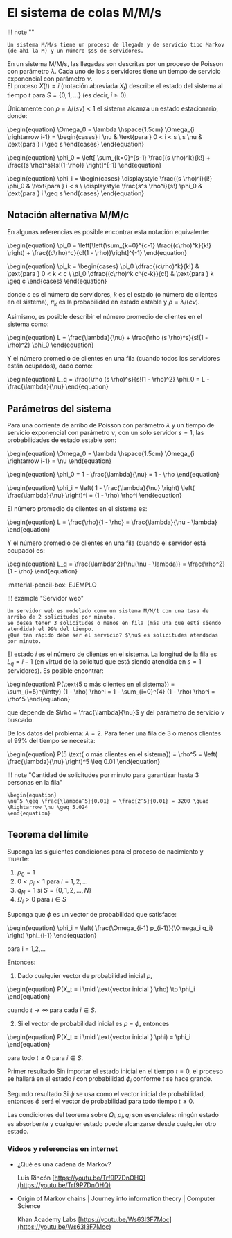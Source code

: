 # El sistema de colas M/M/s

!!! note ""

    Un sistema M/M/s tiene un proceso de llegada y de servicio tipo Markov (de ahí la M) y un número $s$ de servidores.

En un sistema M/M/s, las llegadas son descritas por un proceso de Poisson con parámetro $\lambda$. Cada uno de los $s$ servidores tiene un tiempo de servicio exponencial con parámetro $\nu$.  
El proceso $X(t) = i$ (notación abreviada $X_t$) describe el estado del sistema al tiempo $t$ para $S = \{0, 1, \dots \}$ (es decir, $i \geq 0$).

Únicamente con $\rho = \lambda/(s \nu) < 1$ el sistema alcanza un estado estacionario, donde:

\begin{equation}
\Omega_0 = \lambda \hspace{1.5cm} \Omega_{i \rightarrow i-1} = 
\begin{cases} 
i \nu & \text{para } 0 < i < s \\
s \nu & \text{para } i \geq s
\end{cases}
\end{equation}

\begin{equation}
\phi_0 = \left[ \sum_{k=0}^{s-1} \frac{(s \rho)^k}{k!} + \frac{(s \rho)^s}{s!(1-\rho)} \right]^{-1}
\end{equation}

\begin{equation}
\phi_i =
\begin{cases}
\displaystyle \frac{(s \rho)^i}{i!} \phi_0 & \text{para } i < s \\
\displaystyle \frac{s^s \rho^i}{s!} \phi_0 & \text{para } i \geq s
\end{cases}
\end{equation}

## Notación alternativa M/M/c

En algunas referencias es posible encontrar esta notación equivalente:

\begin{equation}
\pi_0 = \left[\left(\sum_{k=0}^{c-1} \frac{(c\rho)^k}{k!} \right) + \frac{(c\rho)^c}{c!(1 - \rho)}\right]^{-1}
\end{equation}

\begin{equation}
\pi_k =
\begin{cases}
\pi_0 \dfrac{(c\rho)^k}{k!} & \text{para } 0 < k < c \\
\pi_0 \dfrac{(c\rho)^k c^{c-k}}{c!} & \text{para } k \geq c
\end{cases}
\end{equation}

donde $c$ es el número de servidores, $k$ es el estado (o número de clientes en el sistema), $\pi_k$ es la probabilidad en estado estable y $\rho = \lambda/(c \nu)$.

Asimismo, es posible describir el número promedio de clientes en el sistema como:

\begin{equation}
L = \frac{\lambda}{\nu} + \frac{\rho (s \rho)^s}{s!(1 - \rho)^2} \phi_0
\end{equation}

Y el número promedio de clientes en una fila (cuando todos los servidores están ocupados), dado como:

\begin{equation}
L_q = \frac{\rho (s \rho)^s}{s!(1 - \rho)^2} \phi_0 = L - \frac{\lambda}{\nu}
\end{equation}

## Parámetros del sistema

Para una corriente de arribo de Poisson con parámetro $\lambda$ y un tiempo de servicio exponencial con parámetro $\nu$, con un solo servidor $s = 1$, las probabilidades de estado estable son:

\begin{equation}
\Omega_0 = \lambda \hspace{1.5cm} \Omega_{i \rightarrow i-1} = \nu
\end{equation}

\begin{equation}
\phi_0 = 1 - \frac{\lambda}{\nu} = 1 - \rho
\end{equation}

\begin{equation}
\phi_i = \left( 1 - \frac{\lambda}{\nu} \right) \left( \frac{\lambda}{\nu} \right)^i = (1 - \rho) \rho^i
\end{equation}

El número promedio de clientes en el sistema es:

\begin{equation}
L = \frac{\rho}{1 - \rho} = \frac{\lambda}{\nu - \lambda}
\end{equation}

Y el número promedio de clientes en una fila (cuando el servidor está ocupado) es:

\begin{equation}
L_q = \frac{\lambda^2}{\nu(\nu - \lambda)} = \frac{\rho^2}{1 - \rho}
\end{equation}

  :material-pencil-box: EJEMPLO
    
!!! example "Servidor web"

    Un servidor web es modelado como un sistema M/M/1 con una tasa de arribo de 2 solicitudes por minuto.  
    Se desea tener 3 solicitudes o menos en fila (más una que está siendo atendida) el 99% del tiempo.  
    ¿Qué tan rápido debe ser el servicio? $\nu$ es solicitudes atendidas por minuto.

El estado $i$ es el número de clientes en el sistema. La longitud de la fila es $L_q = i - 1$ (en virtud de la solicitud que está siendo atendida en $s = 1$ servidores). Es posible encontrar:

\begin{equation}
P(\text{5 o más clientes en el sistema}) = \sum_{i=5}^{\infty} (1 - \rho) \rho^i = 1 - \sum_{i=0}^{4} (1 - \rho) \rho^i = \rho^5
\end{equation}

que depende de $\rho = \frac{\lambda}{\nu}$ y del parámetro de servicio $\nu$ buscado.

De los datos del problema: $\lambda = 2$. Para tener una fila de 3 o menos clientes el 99% del tiempo se necesita:

\begin{equation}
P(5 \text{ o más clientes en el sistema}) = \rho^5 = \left( \frac{\lambda}{\nu} \right)^5 \leq 0.01
\end{equation}

!!! note "Cantidad de solicitudes por minuto para garantizar hasta 3 personas en la fila"

    \begin{equation}
    \nu^5 \geq \frac{\lambda^5}{0.01} = \frac{2^5}{0.01} = 3200 \quad \Rightarrow \nu \geq 5.024
    \end{equation}


## Teorema del límite

Suponga las siguientes condiciones para el proceso de nacimiento y muerte:

1.  $p_0 = 1$  
2.  $0 < p_i < 1$ para $i = 1, 2, \dots$  
3.  $q_N = 1$ si $S = \{0, 1, 2, \dots, N\}$  
4.  $\Omega_i > 0$ para $i \in S$

Suponga que $\phi$ es un vector de probabilidad que satisface:

\begin{equation}
\phi_i = \left( \frac{\Omega_{i-1} p_{i-1}}{\Omega_i q_i} \right) \phi_{i-1}
\end{equation}

para i = 1,2,...

Entonces:

1.  Dado cualquier vector de probabilidad inicial $\rho$,

\begin{equation}
P(X_t = i \mid \text{vector inicial } \rho) \to \phi_i
\end{equation}

cuando $t \rightarrow \infty$ para cada $i \in S$.

2.  Si el vector de probabilidad inicial es $\rho$ = $\phi$, entonces

\begin{equation}
P(X_t = i \mid \text{vector inicial } \phi) = \phi_i 
\end{equation}

para todo $t \geq 0$ para $i \in S$.

Primer resultado
Sin importar el estado inicial en el tiempo $t = 0$, el proceso se hallará en el estado $i$ con probabilidad $\phi_i$ conforme $t$ se hace grande.

Segundo resultado
Si $\phi$ se usa como el vector inicial de probabilidad, entonces $\phi$ será el vector de probabilidad para todo tiempo $t \geq 0$.

Las condiciones del teorema sobre $\Omega_i, p_i, q_i$ son esenciales: ningún estado es absorbente y cualquier estado puede alcanzarse desde cualquier otro estado.

### Videos y referencias en internet

- ¿Qué es una cadena de Markov?

  Luis Rincón  [https://youtu.be/Trf9P7DnOHQ](https://youtu.be/Trf9P7DnOHQ)

- Origin of Markov chains | Journey into information theory | Computer Science

  Khan Academy Labs  [https://youtu.be/Ws63I3F7Moc](https://youtu.be/Ws63I3F7Moc)

